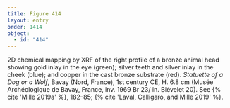 ```yaml
---
title: Figure 414
layout: entry
order: 1414
object:
  - id: "414"
---
```


2D chemical mapping by XRF of the right profile of a bronze animal head showing gold inlay in the eye (green); silver teeth and silver inlay in the cheek (blue); and copper in the cast bronze substrate (red). *Statuette of a Dog or a Wolf*, Bavay (Nord, France), 1st century CE, H. 6.8 cm (Musée Archéologique de Bavay, France, inv. 1969 Br 23/ in. Biévelet 20). See {% cite 'Mille 2019a' %}, 182–85; {% cite 'Laval, Calligaro, and Mille 2019' %}.
